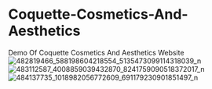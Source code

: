 # Coquette-Cosmetics-And-Aesthetics

Demo Of Coquette Cosmetics And Aesthetics Website
![482819466_588198604218554_5135473099114318039_n](https://github.com/user-attachments/assets/80ec2d35-e67e-4bb3-aaa1-b466d3bd99c1)
![483112587_4008859039432870_8241759090518372017_n](https://github.com/user-attachments/assets/5fdf8573-ef11-4c67-9e93-be11b8f22463)
![484137735_1018982056772609_691179230901851497_n](https://github.com/user-attachments/assets/5d38f3f8-23ed-4f4f-afb3-2d2e1fe06f6b)

